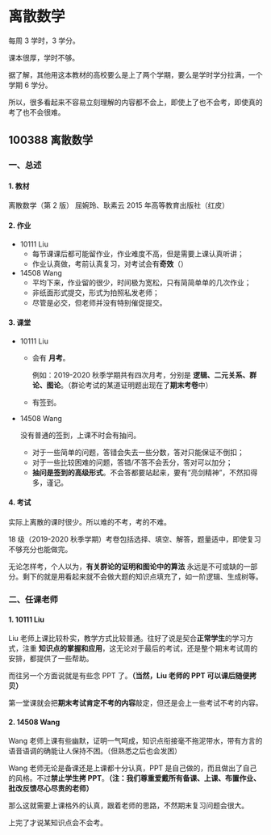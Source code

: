 # 离散数学

每周 3 学时，3 学分。

课本很厚，学时不够。

据了解，其他用这本教材的高校要么是上了两个学期，要么是学时学分拉满，一个学期 6 学分。

所以，很多看起来不容易立刻理解的内容都不会上，即使上了也不会考，即使真的考了也不会很难。



## 100388 离散数学

### 一、总述

#### 1. 教材

离散数学（第 2 版） 屈婉玲、耿素云 2015 年高等教育出版社（红皮）



#### 2. 作业

* 10111 Liu
  * 每节课课后都可能留作业，作业难度不高，但是需要上课认真听讲；
  * 作业认真做，考前认真复习，对考试会有**奇效**（）
* 14508 Wang
  * 平均下来，作业留的很少，时间极为宽松，只有简简单单的几次作业；
  * 非纸面形式提交，形式为拍照私发老师；
  * 尽管是必交，但老师并没有特别催促提交。



#### 3. 课堂

* 10111 Liu
  
  * 会有 **月考**。
  
    例如：2019-2020 秋季学期共有四次月考，分别是 **逻辑、二元关系、群论、图论**。（群论考试的某道证明题出现在了**期末考卷**中）
  
  * 有签到。
* 14508 Wang 

  没有普通的签到，上课不时会有抽问。

  * 对于一些简单的问题，答错会失去一些分数，答对只能保证不倒扣；
  * 对于一些比较困难的问题，答错/不答不会丢分，答对可以加分；
  * **抽问是签到的高级形式**。不会答都要站起来，要有“亮剑精神”，不然扣得多，谨记。



#### 4. 考试

实际上离散的课时很少。所以难的不考，考的不难。

18 级（2019-2020 秋季学期）考卷包括选择、填空、解答，题量适中，即使复习不够充分也能做完。

无论怎样考，个人以为，**有关群论的证明和图论中的算法** 永远是不可或缺的一部分。剩下的就是用看起来就不会做大题的知识点填充了，如一阶逻辑、生成树等。



### 二、任课老师

#### 1. 10111 Liu

Liu 老师上课比较朴实，教学方式比较普通。往好了说是契合**正常学生**的学习方式，注重 **知识点的掌握和应用**，这无论对于最后的考试，还是整个期末考试周的安排，都提供了一些帮助。

而往另一个方面说就是有些念 PPT 了。**（当然，Liu 老师的 PPT 可以课后随便拷贝）**

第一堂课就会把**期末考试肯定不考的内容**敲定，但还是会上一些考试不考的内容。



#### 2. 14508 Wang

Wang 老师上课有些幽默，证明一气呵成，知识点衔接毫不拖泥带水，带有方言的语音语调的确能让人保持不困。（但熟悉之后也会发困）

Wang 老师无论是备课还是上课都十分认真，PPT 是自己做的，而且做出了自己的风格。不过**禁止学生拷 PPT**。**（注：我们尊重爱戴所有备课、上课、布置作业、批改反馈尽心尽责的老师）**

那么这就需要上课格外的认真，跟着老师的思路，不然期末复习问题会很大。

上完了才说某知识点会不会考。

